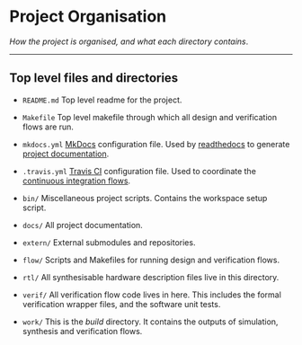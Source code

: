 
# Project Organisation

*How the project is organised, and what each directory contains*.

---

## Top level files and directories

- `README.md`
    Top level readme for the project.

- `Makefile`
    Top level makefile through which all design and verification flows are
    run.

- `mkdocs.yml`
    [MkDocs](https://www.mkdocs.org/)
    configuration file.
    Used by
    [readthedocs](https://readthedocs.org/)
    to generate
    [project documentation](https://croyde-riscv.readthedocs.io/en/latest/).

- `.travis.yml`
    [Travis CI](https://travis-ci.org/)
    configuration file.
    Used to coordinate the 
    [continuous integration flows](https://travis-ci.org/github/ben-marshall/croyde-riscv).

- `bin/`
    Miscellaneous project scripts.
    Contains the workspace setup script.

- `docs/`
    All project documentation.

- `extern/`
    External submodules and repositories.

- `flow/`
    Scripts and Makefiles for running design and verification flows.

- `rtl/`
    All synthesisable hardware description files live in this directory.

- `verif/`
    All verification flow code lives in here.
    This includes the formal verification wrapper files, and the
    software unit tests.

- `work/`
    This is the *build* directory.
    It contains the outputs of simulation, synthesis and verification
    flows.

